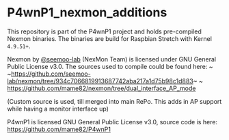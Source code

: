 # P4wnP1_nexmon_additions

This repository is part of the P4wnP1 project and holds pre-compiled Nexmon binaries. The binaries are build for Raspbian Stretch with Kernel `4.9.51+`.

Nexmon by [@seemoo-lab](https://github.com/seemoo-lab) (NexMon Team) is licensed under GNU General Public License v3.0. The sources used to compile could be found here:
~ ~https://github.com/seemoo-lab/nexmon/tree/934c7066819913687742aba217a1d75b98c1d883~ ~
https://github.com/mame82/nexmon/tree/dual_interface_AP_mode

(Custom source is used, till merged into main RePo. This adds in AP support while having a monitor interface up)

P4wnP1 is licensed GNU General Public License v3.0, source code is here:
https://github.com/mame82/P4wnP1

